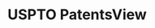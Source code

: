 ---
bigquery: https://console.cloud.google.com/bigquery?p=patents-public-data&d=patentsview&page=dataset
citation: Attribution should be given to PatentsView for use, distribution, or derivative
  works.
code: https://github.com/CSSIP-AIR/PatentsView-Code-Snippets/
contributors: USPTO
cost: None
description: 'PatentsView includes US patent data including raw data (summaries, applications,
  pregrant applications), disambugations of inventors and assignees, and inventor
  gender estimates.  Also foreign priority data, # of figures and sheets, and government
  interest statements.'
documentation: https://patentsview.org/query/builder-faqs
last_edit: 04/05/2022, 12:10:01
location: https://patentsview.org/
maintained_by: USPTO
record_creation_timestamp: 12/2/2020 17:20:46
schema_fields:
- field_title
- publication_number
- disamb_inventor_id_20191231
- uuid
- designation
- subgroup_id
- deceased
- name_last
- num_sheets
- citation_id
- disamb_inventor_id_20170307
- disamb_inventor_id_20170808
- dependent
- subgroup
- disamb_inventor_id_20191008
- disamb_assignee_id_20181127
- section
- length
- term_disclaimer
- variety
- state_fips
- f371_date
- rel_id
- term_extension
- category
- lapse_of_patent
- location_id
- type
- symbol_position
- state
- lname
- disamb_inventor_id_20200929
- disamb_assignee_id_20200630
- category_id
- organization_id
- rawlocation_id
- _371_date
- num_claims
- subclass
- main_group
- abstract
- number
- field_id
- exemplary
- male_flag
- latlong
- disamb_assignee_id_20191231
- country_transformed
- classification_level
- longitude
- status
- doc_type
- rawassignee_id
- id
- lawyer_id
- disamb_assignee_id_20190312
- classification_data_source
- level_one
- disamb_inventor_id_20201229
- reldocno
- application_id
- filename
- disamb_inventor_id_20190820
- rule_47
- date
- f102_date
- group
- assignee_id
- subclass_id
- sector_title
- subcategory_id
- patent_id
- disamb_assignee_id_20190820
- latitude
- rawinventor_id
- attribution_status
- name_first
- role
- applicant_type
- subsection_id
- organization
- ipc_class
- contract_award_number
- sequence
- county_fips
- _102_date
- title
- num
- level_three
- fname
- text
- classification_status
- doctype
- series_code
- disclaimer_date
- disamb_assignee_id_20200331
- inventor_id
- ipc_version_indicator
- country
- action_date
- disamb_inventor_id_20200331
- gi_statement
- disamb_assignee_id_20191008
- disamb_inventor_id_20180528
- kind
- county
- mainclass_id
- relkind
- disamb_inventor_id_20171003
- disamb_inventor_id_20200630
- male
- disamb_assignee_id_20200929
- disamb_inventor_id_20190312
- disamb_inventor_id_20171226
- city
- classification_value
- withdrawn
- term_grant
- group_id
- latin_name
- section_id
- disamb_inventor_id_20181127
- num_figures
- name
- level_two
shortname: patentsview
tags:
- disambiguation
- United States
- gender
terms_of_use: Creative Commons Attribution 4.0 International License.
timeframe: 1963-1999
title: USPTO PatentsView
uuid: cf1780b1-e265-4e49-8d1d-83b9cfe0fd9a
---